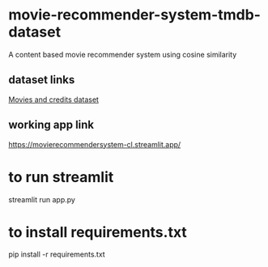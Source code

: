 # movie-recommender-system-tmdb-dataset
A content based movie recommender system using cosine similarity
## dataset links
[ Movies and credits dataset](https://www.kaggle.com/datasets/tmdb/tmdb-movie-metadata)
## working app link
<https://movierecommendersystem-cl.streamlit.app/>
# to run streamlit
streamlit run app.py
# to install requirements.txt
pip install -r requirements.txt
